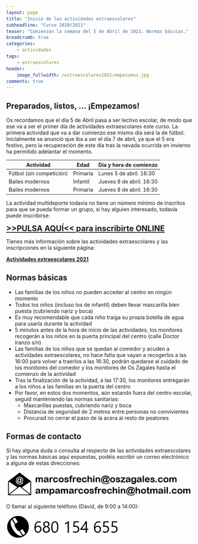 ```yaml
---
layout: page
title: "Inicio de las actividades extraescolares"
subheadline: "Curso 2020/2021"
teaser: "Comienzan la semana del 5 de Abril de 2021. Normas básicas."
breadcrumb: true
categories:
    - actividades
tags:
    - extraescolares
header:
    image_fullwidth: /extraescolares2021/empezamos.jpg
comments: true
---
```

<!--more-->
<style>
    .high-visibility {
        font-size: 1.5em;
        border: 1px;
        border-radius: 2px;
        text-align: center;
    }
</style>

## Preparados, listos, ... ¡Empezamos!

Os recordamos que el día 5 de Abril pasa a ser lectivo escolar, de modo que ese va a ser el primer día de actividades extraescolares este curso. La primera actividad que va a dar comienzo ese mismo día será la de fútbol. Inicialmente se anunció que iba a ser el día 7 de abril, ya que el 5 era festivo, pero la recuperación de este día tras la nevada ocurrida en invierno ha permitido adelantar el momento.

Actividad | Edad | Día y hora de comienzo
----------|--------|---------
Fútbol (sin competición) | Primaria | Lunes 5 de abril. 16:30
Bailes modernos | Infantil | Jueves 8 de abril. 16:30
Bailes modernos | Primaria | Jueves 8 de abril. 16:30

La actividad multideporte todavía no tiene un número mínimo de inscritos para que se pueda formar un grupo, si hay alguien interesado, todavía puede inscribirse:

**<a href="https://forms.gle/dDaXVXkTgDt3wMpy9" target="_blank" class="high-visibility">>>PULSA AQUÍ<< para inscribirte ONLINE</a>**

Tienes más información sobre las actividades extraescolares y las inscripciones en la siguiente página:

**[Actividades extraescolares 2021](/actividades/actividades2021)**

## Normas básicas

- Las familias de los niños no pueden acceder al centro en ningún momento
- Todos los niños (incluso los de infantil) deben llevar mascarilla bien puesta (cubriendo nariz y boca)
- Es muy recomendable que cada niño traiga su propia botella de agua para usarla durante la actividad
- 5 minutos antes de la hora de inicio de las actividades, los monitores recogerán a los niños en la puerta principal del centro (calle Doctor Iranzo s/n)
- Las familias de los niños que se quedan al comedor y acuden a actividades extraescolares, no hace falta que vayan a recogerlos a las 16:00 para volver a traerlos a las 16:30, podrán quedarse al cuidado de los monitores del comedor y los monitores de Os Zagales hasta el comienzo de la actividad
- Tras la finalización de la actividad, a las 17:30, los monitores entregarán a los niños a las familias en la puerta del centro
- Por favor, en estos dos momentos, aún estando fuera del centro escolar, seguid manteniendo las normas sanitarias:
  - Mascarillas puestas, cubriendo nariz y boca
  - Distancia de seguridad de 2 metros entre personas no convivientes
  - Procurad no cerrar el paso de la acera al resto de peatones

## Formas de contacto

Si hay alguna duda o consulta al respecto de las actividades extraescolares y las normas básicas aquí expuestas, podéis escribir un correo electrónico a alguna de estas direcciones:

[![Emails de contacto](/images/emailsExtraescolares.png "Emails de contacto")](mailto:marcosfrechin@oszagales.com)

O llamar al siguiente teléfono (David, de 9:00 a 14:00):

[![Teléfono Os Zagales](/images/tlfOsZagales.png "Teléfono Os Zagales")](tel:+34680154655)
